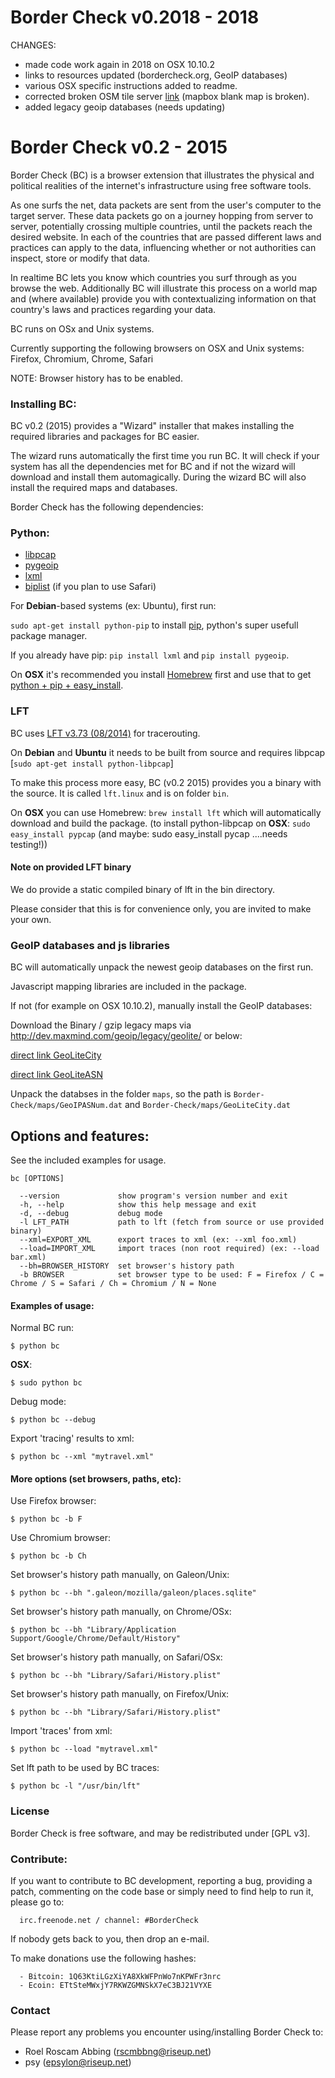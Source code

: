 Border Check v0.2018 - 2018
========================

CHANGES:
* made code work again in 2018 on OSX 10.10.2
* links to resources updated (bordercheck.org, GeoIP databases)
* various OSX specific instructions added  to readme.
* corrected broken OSM tile server [link](https://wiki.openstreetmap.org/wiki/Tile_servers) (mapbox blank map is broken).
* added legacy geoip databases (needs updating)



Border Check v0.2 - 2015
========================

Border Check (BC) is a browser extension that illustrates the physical and political realities of the internet's infrastructure using free software tools.

As one surfs the net, data packets are sent from the user's computer to the target server. These data packets go on a journey hopping from server to server, potentially crossing multiple countries, until the packets reach the desired website. In each of the countries that are passed different laws and practices can apply to the data, influencing whether or not authorities can inspect, store or modify that data.

In realtime BC lets you know which countries you surf through as you browse the web. Additionally BC will illustrate this process on a world map and (where available) provide you with contextualizing information on that country's laws and practices regarding your data.

BC runs on OSx and Unix systems.

Currently supporting the following browsers on OSX and Unix systems: Firefox, Chromium, Chrome, Safari

NOTE: Browser history has to be enabled.


### Installing BC:

BC v0.2 (2015) provides a "Wizard" installer that makes installing the required libraries and packages for BC easier. 

The wizard runs automatically the first time you run BC. It will check if your system has all the dependencies met for BC and if not the wizard will download and install them automagically. During the wizard BC will also install the required maps and databases.

Border Check has the following dependencies:

### Python:

* [libpcap](https://pypi.org/project/libpcap/) 
* [pygeoip](https://pypi.python.org/pypi/pygeoip/0.2.7) 
* [lxml](https://pypi.python.org/pypi/lxml/3.2.3)
* [biplist](https://pypi.python.org/pypi/biplist/0.5) (if you plan to use Safari)

For **Debian**-based systems (ex: Ubuntu), first run:

`sudo apt-get install python-pip` to install [pip](https://pypi.python.org/pypi/pip/), python's super usefull package manager.

If you already have pip: `pip install lxml` and `pip install pygeoip`.

On **OSX** it's recommended you install [Homebrew](http://brew.sh/) first and use that to get [python + pip + easy_install](https://github.com/mxcl/homebrew/wiki/Homebrew-and-Python). 



### LFT

BC uses [LFT v3.73 (08/2014)](http://pwhois.org/lft/) for tracerouting.

On **Debian** and **Ubuntu** it needs to be built from source and requires libpcap [`sudo apt-get install python-libpcap`]

To make this process more easy, BC (v0.2 2015) provides you a binary with the source. It is called `lft.linux` and is on folder `bin`.

On **OSX** you can use Homebrew: `brew install lft` which will automatically download and build the package. 
(to install python-libpcap on **OSX**: `sudo easy_install pypcap` (and maybe: sudo easy_install pycap ....needs testing!))

#### Note on provided LFT binary

We do provide a static compiled binary of lft in the bin directory.

Please consider that this is for convenience only, you are invited to make your own.


### GeoIP databases and js libraries

BC will automatically unpack the newest geoip databases on the first run. 

Javascript mapping libraries are included in the package.

If not (for example on OSX 10.10.2), manually install the GeoIP databases:

Download the Binary / gzip legacy maps via http://dev.maxmind.com/geoip/legacy/geolite/ or below:

[direct link GeoLiteCity](http://geolite.maxmind.com/download/geoip/database/GeoLiteCity.dat.gz)

[direct link GeoLiteASN](http://download.maxmind.com/download/geoip/database/asnum/GeoIPASNum.dat.gz)

Unpack the databses in the folder `maps`, so the path is `Border-Check/maps/GeoIPASNum.dat` and `Border-Check/maps/GeoLiteCity.dat` 




## Options and features:

See the included examples for usage.

```
bc [OPTIONS] 

  --version             show program's version number and exit
  -h, --help            show this help message and exit
  -d, --debug           debug mode
  -l LFT_PATH           path to lft (fetch from source or use provided binary)
  --xml=EXPORT_XML      export traces to xml (ex: --xml foo.xml)
  --load=IMPORT_XML     import traces (non root required) (ex: --load bar.xml)
  --bh=BROWSER_HISTORY  set browser's history path
  -b BROWSER            set browser type to be used: F = Firefox / C = Chrome / S = Safari / Ch = Chromium / N = None

```

#### Examples of usage:

Normal BC run:

`$ python bc`

**OSX**:

`$ sudo python bc`

Debug mode:

`$ python bc --debug`

Export 'tracing' results to xml:

`$ python bc --xml "mytravel.xml"`


#### More options (set browsers, paths, etc):

Use Firefox browser: 

`$ python bc -b F`

Use Chromium browser: 

`$ python bc -b Ch` 

Set browser's history path manually, on Galeon/Unix:

`$ python bc --bh ".galeon/mozilla/galeon/places.sqlite"`

Set browser's history path manually, on Chrome/OSx:

`$ python bc --bh "Library/Application Support/Google/Chrome/Default/History"`

Set browser's history path manually, on Safari/OSx:

`$ python bc --bh "Library/Safari/History.plist"` 

Set browser's history path manually, on Firefox/Unix:

`$ python bc --bh "Library/Safari/History.plist"` 

Import 'traces' from xml:

`$ python bc --load "mytravel.xml"`

Set lft path to be used by BC traces:

`$ python bc -l "/usr/bin/lft"`


### License

Border Check is free software, and may be redistributed under [GPL v3].


### Contribute: 

If you want to contribute to BC development, reporting a bug, providing a patch, commenting 
on the code base or simply need to find help to run it, please go to:

      irc.freenode.net / channel: #BorderCheck

If nobody gets back to you, then drop an e-mail.

To make donations use the following hashes:
  
      - Bitcoin: 1Q63KtiLGzXiYA8XkWFPnWo7nKPWFr3nrc
      - Ecoin: ETtSteMWxjY7RKWZGMNSkX7eC3BJ21VYXE


### Contact

Please report any problems you encounter using/installing Border Check to:

 - Roel Roscam Abbing (rscmbbng@riseup.net)
 - psy (epsylon@riseup.net)

